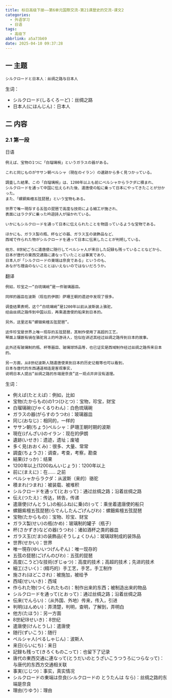 ```yaml
---
title: 标日高级下册——第6单元国際交流-第21课歴史的交流-课文2
categories:
  - 外语学习
  - 日语
tags:
  - 高级下
abbrlink: a5a73b69
date: 2025-04-10 09:37:28
---
```

## 一 主题

```
シルクロードと日本人：丝绸之路与日本人
```

<!--more-->

生词：

* シルクロード(しるくろーど)：丝绸之路
* 日本人(にほんじん)：日本人

## 二 内容

### 2.1 第一段

日语

```
例えば、宝物の1つに「白瑠璃椀」というガラスの器がある。

これと同じものがササン朝ペルシャ（現在のイラン）の遺跡から多く見つかっている。

調査した結果、この「白瑠璃椀」は、1200年以上も前にペルシャからラクダに積まれ、
シルクロードを通って中国に伝えられた後、遣唐使の船に乗って日本にやってきたことが分かった。
また、「螺銅紫檀五弦琵琶」という宝物もある。

世界で唯一現存する五弦の琵琶で高度な技術による細工が施され、
表面にはラクダに乗った吟遊詩人が描かれている。

いかにもシルクロードを通って日本に伝えられたことを物語っているような宝物である。

ほかにも、ガラス製の瓶、杯などの器、ガラス玉の装飾品など、
西域で作られた物がシルクロードを通って日本に伝来したことが判明している。

他方、8世紀ごろに遣唐使に随行してペルシャ人が来日した記録も残っていることなどから、
日本が唐代の東西交通路に連なっていたことは事実であり、
日本人が「シルクロードの東端は奈良である」というのも、
あながち理由のないこととはいえないのではないだろうか。
```

翻译

```
例如，珍宝之一“白琉璃碗”是一件玻璃器皿。

同样的器皿在波斯（现在的伊朗）萨珊王朝的遗迹中发现了很多。

调查结果表明，这个“白琉璃碗”是1200年以前从波斯装上骆驼，
经由丝绸之路传到中国以后，再乘遣唐使的船来到日本的。

另外，这里还有“螺钿紫檀五弦琵琶”。

这件珍宝是世界上唯一现存的五弦琵琶，其制作使用了高超的工艺，
琴面上镶嵌有骑在骆驼背上的吟游诗人，恰似在讲述其经过丝绸之路传到日本的故事。

此外还有玻璃制的瓶、杯等器皿、玻璃球饰品等，也已证实是西域制作经过丝绸之路传来日本的。

另一方面，从8世纪波斯人随遣唐使来到日本的历史记载等也可以看到，
日本与唐代的东西通道相连是客观事实，
说明日本人提出“丝绸之路的东端是奈良”这一观点并非没有道理。
```

生词：

* 例えば(たとえば)：例如，比如
* 宝物(たからもの)の1つ(ひとつ)：宝物，珍宝，财宝
* 白瑠璃碗(びゃくるりわん)：白色琉璃碗
* ガラスの器(がらすのうつわ)：玻璃器皿
* 同じ(おなじ)：相同的，一样的
* ササン朝(ちょう)ペルシャ：萨珊王朝时期的波斯
* 現在(げんざい)のイラン：现在的伊朗
* 遺跡(いせき)：遗迹，遗址；废墟
* 多く見(おおくみ)：很多、大量、常常
* 調査(ちょうさ)：调查，考查，考察，勘查
* 結果(けっか)：结果
* 1200年以上(1200ねんいじょう)：1200年以上
* 前に(まえに)：在…… 之前
* ペルシャからラクダ：从波斯（来的）骆驼 
* 積まれ(つまれ)：被装载、被堆积
* シルクロードを通って(とおって)：通过丝绸之路；沿着丝绸之路
* 伝え(つたえ)：传达，转告，传递
* 遣唐使(けんとうし)の船(ふね)に乗(の)って：乘坐着遣唐使的船只
* 螺鈿紫檀五弦琵琶(らでんしたんごげんびわ)：螺鈿紫檀五弦琵琶
* 宝物(たからもの)：宝物、珍宝、财宝
* ガラス製(せい)の瓶(かめ)：玻璃制的罐子（瓶子）
* 杯(さかずき)などの器(うつわ)：诸如酒杯之类的器皿
* ガラス玉(だま)の装飾品(そうしょくひん)：玻璃球制成的装饰品
* 世界(せかい)：世界
* 唯一現存(ゆいいつげんぞん)：唯一现存的
* 五弦の琵琶(ごげんのびわ)：五弦的琵琶
* 高度(こうど)な技術(ぎじゅつ)：高度的技术；高超的技术；先进的技术
* 細工(さいく)：(精巧的）手工艺，手艺，手工制作
* 施され(ほどこされ)：被施加，被给予
* 西域(せいいき)：西域
* 作られた物(つくられたもの)：制作出来的东西；被制造出来的物品
* シルクロードを通って(とおって)：通过丝绸之路；沿着丝绸之路
* 伝来(でんらい)：（从外国、外地）传来，传入，引进
* 判明(はんめい)：弄清楚，判明，查明，了解到，弄明白
* 他方(たほう)：另一方面
* 8世紀(8せいき)：8世纪
* 遣唐使(けんとうし)：遣唐使
* 随行(ずいこう)：随行
* ペルシャ人(ぺるしゃじん)：波斯人
* 来日(らいにち)：来日
* 記録も残って(きろくものこって)：也留下了记录
* 唐代の東西交通に連なって(とうだいのとうざいこうつうろにつらなって)：与唐代的东西方交通相关联
* 事実(じじつ)：事实，真实情况
* シルクロードの東端は奈良(シルクロードの とうたんは なら)：丝绸之路的东端是奈良
* 理由(りゆう)：理由

